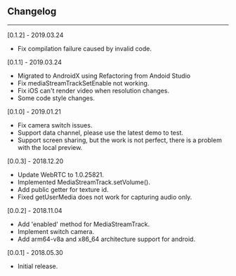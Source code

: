 ## Changelog
--------------------------------------------
[0.1.2] - 2019.03.24

* Fix compilation failure caused by invalid code.

[0.1.1] - 2019.03.24

* Migrated to AndroidX using Refactoring from Andoid Studio
* Fix mediaStreamTrackSetEnable not working.
* Fix iOS can't render video when resolution changes.
* Some code style changes.

[0.1.0] - 2019.01.21

* Fix camera switch issues.
* Support data channel, please use the latest demo to test.
* Support screen sharing, but the work is not perfect, there is a problem with the local preview.

[0.0.3] - 2018.12.20

* Update WebRTC to 1.0.25821.
* Implemented MediaStreamTrack.setVolume().
* Add public getter for texture id.
* Fixed getUserMedia does not work for capturing audio only.

[0.0.2] - 2018.11.04

* Add 'enabled' method for MediaStreamTrack.
* Implement switch camera.
* Add arm64-v8a and x86_64 architecture support for android.

[0.0.1] - 2018.05.30

* Initial release.
